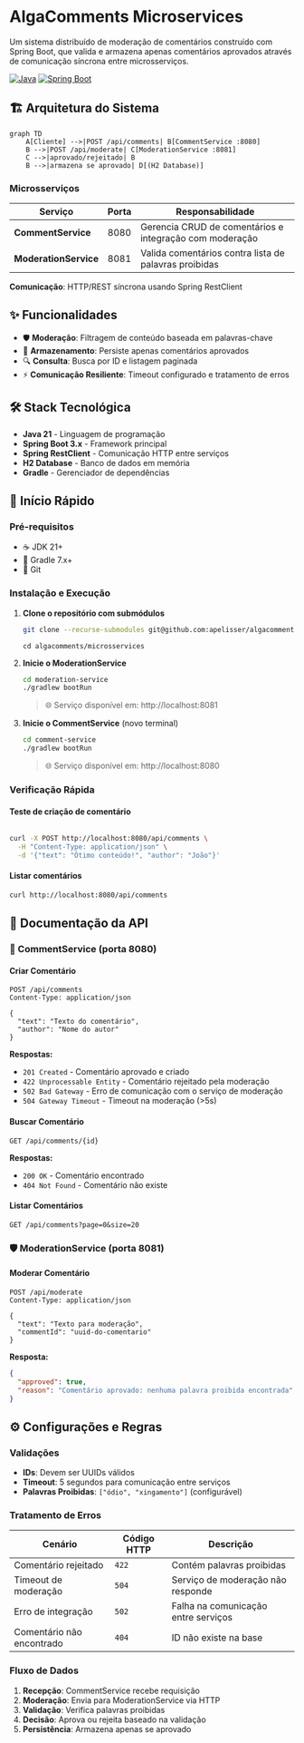 # AlgaComments Microservices

Um sistema distribuído de moderação de comentários construído com Spring Boot, que valida e armazena apenas comentários aprovados através de comunicação síncrona entre microsserviços.

[![Java](https://img.shields.io/badge/Java-21-orange.svg)](https://openjdk.java.net/projects/jdk/21/)
[![Spring Boot](https://img.shields.io/badge/Spring%20Boot-3.x-brightgreen.svg)](https://spring.io/projects/spring-boot)

## 🏗️ Arquitetura do Sistema

```mermaid
graph TD
    A[Cliente] -->|POST /api/comments| B[CommentService :8080]
    B -->|POST /api/moderate| C[ModerationService :8081]
    C -->|aprovado/rejeitado| B
    B -->|armazena se aprovado| D[(H2 Database)]
```

### Microsserviços

| Serviço | Porta | Responsabilidade |
|---------|-------|------------------|
| **CommentService** | 8080 | Gerencia CRUD de comentários e integração com moderação |
| **ModerationService** | 8081 | Valida comentários contra lista de palavras proibidas |

**Comunicação**: HTTP/REST síncrona usando Spring RestClient

## ✨ Funcionalidades

- 🛡️ **Moderação**: Filtragem de conteúdo baseada em palavras-chave
- 💾 **Armazenamento**: Persiste apenas comentários aprovados
- 🔍 **Consulta**: Busca por ID e listagem paginada
- ⚡ **Comunicação Resiliente**: Timeout configurado e tratamento de erros

## 🛠️ Stack Tecnológica

- **Java 21** - Linguagem de programação
- **Spring Boot 3.x** - Framework principal
- **Spring RestClient** - Comunicação HTTP entre serviços
- **H2 Database** - Banco de dados em memória
- **Gradle** - Gerenciador de dependências

## 🚀 Início Rápido

### Pré-requisitos

- ☕ JDK 21+
- 🐘 Gradle 7.x+
- 🔧 Git

### Instalação e Execução

1. **Clone o repositório com submódulos**
   ```bash
   git clone --recurse-submodules git@github.com:apelisser/algacomments.git
   ```
   ```basht
   cd algacomments/microsservices
   ```

2. **Inicie o ModerationService**
   ```bash
   cd moderation-service
   ./gradlew bootRun
   ```
   > 🌐 Serviço disponível em: http://localhost:8081

3. **Inicie o CommentService** (novo terminal)
   ```bash
   cd comment-service
   ./gradlew bootRun
   ```
   > 🌐 Serviço disponível em: http://localhost:8080

### Verificação Rápida

#### Teste de criação de comentário
```bash

curl -X POST http://localhost:8080/api/comments \
  -H "Content-Type: application/json" \
  -d '{"text": "Ótimo conteúdo!", "author": "João"}'
```

#### Listar comentários
```bash
curl http://localhost:8080/api/comments
```

## 📖 Documentação da API

### 💬 CommentService (porta 8080)

#### Criar Comentário
```http
POST /api/comments
Content-Type: application/json

{
  "text": "Texto do comentário",
  "author": "Nome do autor"
}
```

**Respostas:**
- `201 Created` - Comentário aprovado e criado
- `422 Unprocessable Entity` - Comentário rejeitado pela moderação
- `502 Bad Gateway` - Erro de comunicação com o serviço de moderação
- `504 Gateway Timeout` - Timeout na moderação (>5s)

#### Buscar Comentário
```http
GET /api/comments/{id}
```

**Respostas:**
- `200 OK` - Comentário encontrado
- `404 Not Found` - Comentário não existe

#### Listar Comentários
```http
GET /api/comments?page=0&size=20
```

### 🛡️ ModerationService (porta 8081)

#### Moderar Comentário
```http
POST /api/moderate
Content-Type: application/json

{
  "text": "Texto para moderação",
  "commentId": "uuid-do-comentario"
}
```

**Resposta:**
```json
{
  "approved": true,
  "reason": "Comentário aprovado: nenhuma palavra proibida encontrada"
}
```

## ⚙️ Configurações e Regras

### Validações
- **IDs**: Devem ser UUIDs válidos
- **Timeout**: 5 segundos para comunicação entre serviços
- **Palavras Proibidas**: `["ódio", "xingamento"]` (configurável)

### Tratamento de Erros

| Cenário | Código HTTP | Descrição |
|---------|-------------|-----------|
| Comentário rejeitado | `422` | Contém palavras proibidas |
| Timeout de moderação | `504` | Serviço de moderação não responde |
| Erro de integração | `502` | Falha na comunicação entre serviços |
| Comentário não encontrado | `404` | ID não existe na base |

### Fluxo de Dados

1. **Recepção**: CommentService recebe requisição
2. **Moderação**: Envia para ModerationService via HTTP
3. **Validação**: Verifica palavras proibidas
4. **Decisão**: Aprova ou rejeita baseado na validação
5. **Persistência**: Armazena apenas se aprovado
